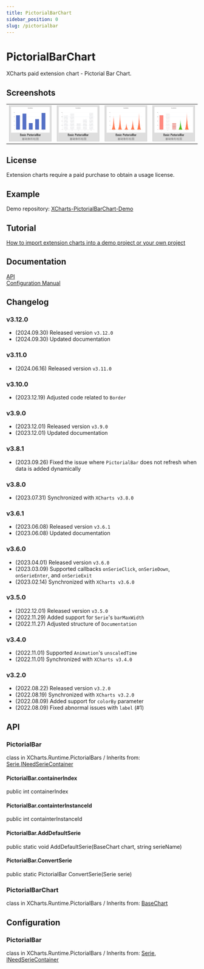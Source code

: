 ```yaml
---
title: PictorialBarChart
sidebar_position: 0
slug: /pictorialbar
---
```


# PictorialBarChart

XCharts paid extension chart - Pictorial Bar Chart.

## Screenshots

<table>
    <tr>
        <td><img src="/img/extra/PictorialBar01.png" alt="PictorialBar01" /></td>
        <td><img src="/img/extra/PictorialBar02.png" alt="PictorialBar02" /></td>
        <td><img src="/img/extra/PictorialBar03.png" alt="PictorialBar03" /></td>
        <td><img src="/img/extra/PictorialBar04.png" alt="PictorialBar04" /></td>
    </tr>
</table>

## License

Extension charts require a paid purchase to obtain a usage license.

## Example

Demo repository: [XCharts-PictorialBarChart-Demo](https://github.com/XCharts-Team/XCharts-PictorialBarChart-Demo) 

## Tutorial

[How to import extension charts into a demo project or your own project](https://github.com/XCharts-Team/XCharts-Demo) 

## Documentation

[API](#api)  
[Configuration Manual](#Configuration)

## Changelog

### v3.12.0

* (2024.09.30) Released version `v3.12.0`
* (2024.09.30) Updated documentation

### v3.11.0

* (2024.06.16) Released version `v3.11.0`

### v3.10.0

* (2023.12.19) Adjusted code related to `Border`

### v3.9.0

* (2023.12.01) Released version `v3.9.0`
* (2023.12.01) Updated documentation

### v3.8.1

* (2023.09.26) Fixed the issue where `PictorialBar` does not refresh when data is added dynamically

### v3.8.0

* (2023.07.31) Synchronized with `XCharts v3.8.0`

### v3.6.1

* (2023.06.08) Released version `v3.6.1`
* (2023.06.08) Updated documentation

### v3.6.0

* (2023.04.01) Released version `v3.6.0`
* (2023.03.09) Supported callbacks `onSerieClick`, `onSerieDown`, `onSerieEnter`, and `onSerieExit`
* (2023.02.14) Synchronized with `XCharts v3.6.0`

### v3.5.0

* (2022.12.01) Released version `v3.5.0`
* (2022.11.29) Added support for `Serie`'s `barMaxWidth`
* (2022.11.27) Adjusted structure of `Documentation`

### v3.4.0

* (2022.11.01) Supported `Animation`'s `unscaledTime`
* (2022.11.01) Synchronized with `XCharts v3.4.0`

### v3.2.0

* (2022.08.22) Released version `v3.2.0`
* (2022.08.19) Synchronized with `XCharts v3.2.0`
* (2022.08.09) Added support for `colorBy` parameter
* (2022.08.09) Fixed abnormal issues with `label` (#1)

## API

### PictorialBar

class in XCharts.Runtime.PictorialBars / Inherits from: [Serie](https://xcharts-team.github.io/docs/api#serie),[INeedSerieContainer](https://xcharts-team.github.io/docs/api#ineedseriecontainer)

#### PictorialBar.containerIndex

public int containerIndex  

#### PictorialBar.containterInstanceId

public int containterInstanceId  

#### PictorialBar.AddDefaultSerie

public static void AddDefaultSerie(BaseChart chart, string serieName)  

#### PictorialBar.ConvertSerie

public static PictorialBar ConvertSerie(Serie serie)  

### PictorialBarChart

class in XCharts.Runtime.PictorialBars / Inherits from: [BaseChart](https://xcharts-team.github.io/docs/api#basechart)

## Configuration

### PictorialBar

class in XCharts.Runtime.PictorialBars / Inherits from: [Serie](https://xcharts-team.github.io/docs/configuration#serie), [INeedSerieContainer](https://xcharts-team.github.io/docs/configuration#ineedseriecontainer)